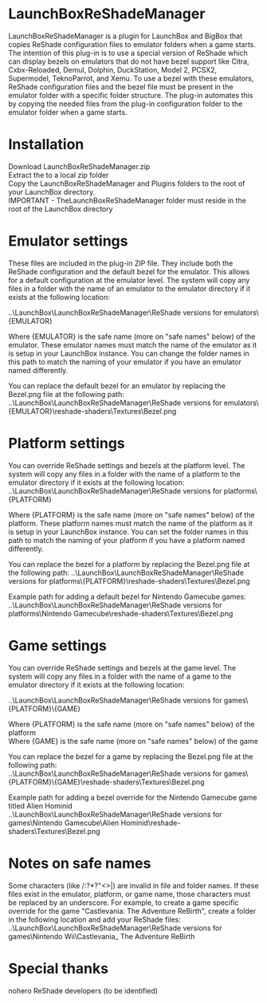 # LaunchBoxReShadeManager
LaunchBoxReShadeManager is a plugin for LaunchBox and BigBox that copies ReShade configuration files to emulator folders when a game starts. The intention of this plug-in is to use a special version of ReShade which can display bezels on emulators that do not have bezel support like Citra, Cxbx-Reloaded, Demul, Dolphin, DuckStation, Model 2, PCSX2, Supermodel, TeknoParrot, and Xemu. To use a bezel with these emulators, ReShade configuration files and the bezel file must be present in the emulator folder with a specific folder structure. The plug-in automates this by copying the needed files from the plug-in configuration folder to the emulator folder when a game starts.

# Installation
Download LaunchBoxReShadeManager.zip  
Extract the to a local zip folder  
Copy the LaunchBoxReShadeManager and Plugins folders to the root of your LaunchBox directory.  
IMPORTANT - TheLaunchBoxReShadeManager folder must reside in the root of the LaunchBox directory  

# Emulator settings
These files are included in the plug-in ZIP file.  They include both the ReShade configuration and the default bezel for the emulator. This allows for a default configuration at the emulator level. The system will copy any files in a folder with the name of an emulator to the emulator directory if it exists at the following location:  
  
..\LaunchBox\LaunchBoxReShadeManager\ReShade versions for emulators\\{EMULATOR}  
  
Where {EMULATOR} is the safe name (more on "safe names" below) of the emulator. These emulator names must match the name of the emulator as it is setup in your LaunchBox instance. You can change the folder names in this path to match the naming of your emulator if you have an emulator named differently.  
  
You can replace the default bezel for an emulator by replacing the Bezel.png file at the following path:  
..\LaunchBox\LaunchBoxReShadeManager\ReShade versions for emulators\\{EMULATOR}\reshade-shaders\Textures\Bezel.png

# Platform settings
You can override ReShade settings and bezels at the platform level. The system will copy any files in a folder with the name of a platform to the emulator directory if it exists at the following location:
..\LaunchBox\LaunchBoxReShadeManager\ReShade versions for platforms\\{PLATFORM}

Where {PLATFORM} is the safe name (more on "safe names" below) of the platform. These platform names must match the name of the platform as it is setup in your LaunchBox instance. You can set the folder names in this path to match the naming of your platform if you have a platform named differently.

You can replace the bezel for a platform by replacing the Bezel.png file at the following path: 
..\LaunchBox\LaunchBoxReShadeManager\ReShade versions for platforms\\{PLATFORM}\reshade-shaders\Textures\Bezel.png  
  
Example path for adding a default bezel for Nintendo Gamecube games:  
..\LaunchBox\LaunchBoxReShadeManager\ReShade versions for platforms\Nintendo Gamecube\reshade-shaders\Textures\Bezel.png

# Game settings
You can override ReShade settings and bezels at the game level.  The system will copy any files in a folder with the name of a game to the emulator directory if it exists at the following location:  

..\LaunchBox\LaunchBoxReShadeManager\ReShade versions for games\\{PLATFORM}\\{GAME}  
  
Where {PLATFORM} is the safe name (more on "safe names" below) of the platform  
Where {GAME} is the safe name (more on "safe names" below) of the game  

You can replace the bezel for a game by replacing the Bezel.png file at the following path:  
..\LaunchBox\LaunchBoxReShadeManager\ReShade versions for games\\{PLATFORM}\\{GAME}\\reshade-shaders\Textures\Bezel.png  
  
Example path for adding a bezel override for the Nintendo Gamecube game titled Alien Hominid  
..\LaunchBox\LaunchBoxReShadeManager\ReShade versions for games\Nintendo Gamecube\Alien Hominid\reshade-shaders\Textures\Bezel.png  

# Notes on safe names
Some characters (like /:?*?"<>|) are invalid in file and folder names. If these files exist in the emulator, platform, or game name, those characters must be replaced by an underscore. For example, to create a game specific override for the game "Castlevania: The Adventure ReBirth", create a folder in the following location and add your ReShade files:
..\LaunchBox\LaunchBoxReShadeManager\ReShade versions for games\Nintendo Wii\Castlevania_ The Adventure ReBirth

# Special thanks
nohero
ReShade developers (to be identified)
